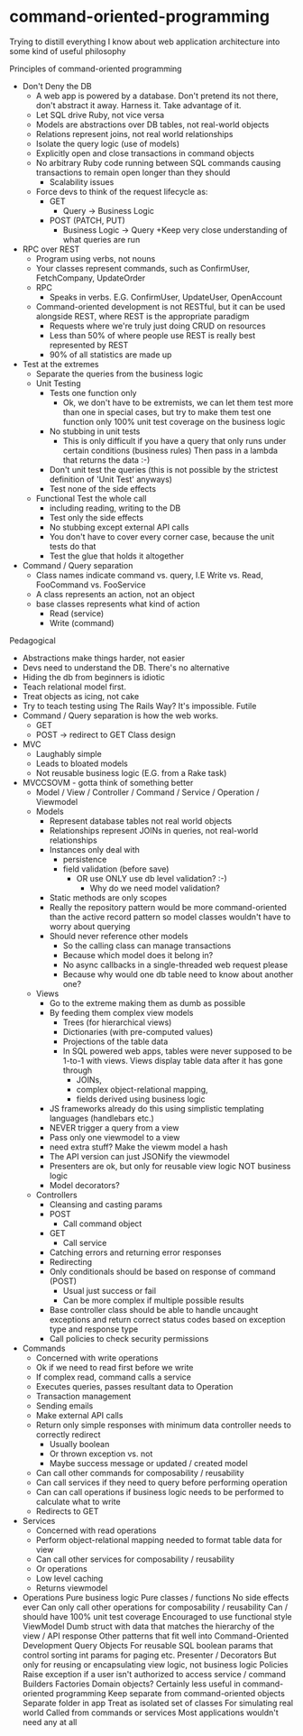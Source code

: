 # command-oriented-programming
Trying to distill everything I know about web application architecture into some kind of useful philosophy

Principles of command-oriented programming

+ Don't Deny the DB
  + A web app is powered by a database. Don't pretend its not there, don't abstract it away. Harness it. Take advantage of it.
  + Let SQL drive Ruby, not vice versa
  + Models are abstractions over DB tables, not real-world objects
  + Relations represent joins, not real world relationships
  + Isolate the query logic (use of models)
  + Explicitly open and close transactions in command objects
  + No arbitrary Ruby code running between SQL commands causing transactions to remain open longer than they should
    + Scalability issues
  + Force devs to think of the request lifecycle as:
    + GET
      + Query -> Business Logic
    + POST (PATCH, PUT)
      + Business Logic -> Query
  +Keep very close understanding of what queries are run
+ RPC over REST
  + Program using verbs, not nouns
  + Your classes represent commands, such as ConfirmUser, FetchCompany, UpdateOrder
  + RPC
     + Speaks in verbs. E.G. ConfirmUser, UpdateUser, OpenAccount 
  +  Command-oriented development is not RESTful, but it can be used alongside REST, where REST is the appropriate paradigm
     + Requests where we're truly just  doing CRUD on resources
     +  Less than 50% of where people use REST is really best represented by REST
     +  90% of all statistics are made up
+ Test at the extremes
   + Separate the queries from the business logic
   + Unit Testing
     + Tests one function only
       + Ok, we don't have to be extremists, we can let them test more than one in special cases, but try to make them test one function only
100% unit test coverage on the business logic
     + No stubbing in unit tests
       + This is only difficult if you have a query that only runs under certain conditions (business rules)
Then pass in a lambda that returns the data :-)
     + Don't unit test the queries (this is not possible by the strictest definition of 'Unit Test' anyways)
     + Test none of the side effects
  + Functional Test the whole call 
    + including reading, writing to the DB
    + Test only the side effects
    + No stubbing except external API calls
    + You don't have to cover every corner case, because the unit tests do that
    + Test the glue that holds it altogether
+ Command / Query separation
  + Class names indicate command vs. query, I.E Write vs. Read, FooCommand vs. FooService
  + A class represents an action, not an object
  + base classes represents what kind of action
    + Read (service)
    + Write (command)

Pedagogical
+ Abstractions make things harder, not easier
+ Devs need to understand the DB. There's no alternative
+ Hiding the db from beginners is idiotic
+ Teach relational model first.
+ Treat objects as icing, not cake
+ Try to teach testing using The Rails Way? It's impossible. Futile
+ Command / Query separation is how the web works.
  + GET
  + POST -> redirect to GET
Class design
+ MVC
  + Laughably simple
  + Leads to bloated models
  + Not reusable business logic (E.G. from a Rake task)
+ MVCCSOVM - gotta think of something better
  + Model / View / Controller / Command / Service / Operation / Viewmodel
  + Models
    + Represent database tables not real world objects
    + Relationships represent JOINs in queries, not real-world relationships
    + Instances only deal with 
      + persistence
      + field validation (before save)
        + OR use ONLY use db level validation? :-)
          + Why do we need model validation?
    + Static methods are only scopes
    + Really the repository pattern would be more command-oriented than the active record pattern so model classes wouldn't have to worry about querying
    + Should never reference other models
      + So the calling class can manage transactions
      + Because which model does it belong in?
      + No async callbacks in a single-threaded web request please
      + Because why would one db table need to know about another one?
  + Views
    + Go to the extreme making them as dumb as possible
    + By feeding them complex view models
      + Trees (for hierarchical views)
      + Dictionaries (with pre-computed values)
      + Projections of the table data
      + In SQL powered web apps, tables were never supposed to be 1-to-1 with views. Views display table data after it has gone through 
        + JOINs,
        + complex object-relational mapping, 
        + fields derived using business logic
     + JS frameworks already do this using simplistic templating languages (handlebars etc.)
     + NEVER trigger a query from a view
     + Pass only one viewmodel to a view
     + need extra stuff? Make the viewm model a hash
     + The API version can just JSONify the viewmodel
     + Presenters are ok, but only for reusable view logic NOT business logic
     + Model decorators?
  + Controllers
    + Cleansing and casting params
    + POST
      + Call command object
    + GET
      + Call service
    + Catching errors and returning error responses
    + Redirecting
    + Only conditionals should be based on response of command (POST)
      + Usual just success or fail
      + Can be more complex if multiple possible results
    + Base controller class should be able to handle uncaught exceptions and return correct status codes based on exception type and response type
    + Call policies to check security permissions
+ Commands
  + Concerned with write operations
  + Ok if we need to read first before we write
  + If complex read, command calls a service
  + Executes queries, passes resultant data to Operation
  + Transaction management
  + Sending emails
  + Make external API calls
  + Return only simple responses with minimum data controller needs to correctly redirect
    + Usually boolean
    + Or thrown exception vs. not
    + Maybe success message or updated / created model
  + Can call other commands for composability / reusability
  + Can call services if they need to query before performing operation
  + Can can call operations if business logic needs to be performed to calculate what to write
  + Redirects to GET
+ Services
  + Concerned with read operations
  + Perform object-relational mapping needed to format table data for view
  + Can call other services for composability / reusability
  + Or operations
  + Low level caching
  + Returns viewmodel
+ Operations
Pure business logic
Pure classes / functions
No side effects ever
Can only call other operations for composability / reusability
Can / should have 100% unit test coverage
Encouraged to use functional style
ViewModel
Dumb struct with data that matches the hierarchy of the view / API response
Other patterns that fit well into Command-Oriented Development
Query Objects
For reusable SQL
boolean params that control sorting
int params for paging etc.
Presenter / Decorators
But only for reusing or encapsulating view logic, not business logic
Policies
Raise exception if a user isn't authorized to access service / command
Builders
Factories
Domain objects?
Certainly less useful in command-oriented programming
Keep separate from command-oriented objects
Separate folder in app
Treat as isolated set of classes
For simulating real world
Called from commands or services
Most applications wouldn't need any at all
